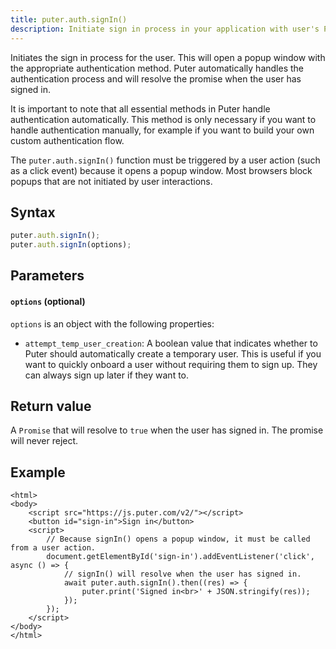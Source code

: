 ```yaml
---
title: puter.auth.signIn()
description: Initiate sign in process in your application with user's Puter account.
---
```


Initiates the sign in process for the user. This will open a popup window with the appropriate authentication method. Puter automatically handles the authentication process and will resolve the promise when the user has signed in.

It is important to note that all essential methods in Puter handle authentication automatically. This method is only necessary if you want to handle authentication manually, for example if you want to build your own custom authentication flow.

<div class="info">

The `puter.auth.signIn()` function must be triggered by a user action (such as a click event) because it opens a popup window. Most browsers block popups that are not initiated by user interactions.

</div>

## Syntax

```js
puter.auth.signIn();
puter.auth.signIn(options);
```

## Parameters

#### `options` (optional)

`options` is an object with the following properties:

- `attempt_temp_user_creation`: A boolean value that indicates whether to Puter should automatically create a temporary user. This is useful if you want to quickly onboard a user without requiring them to sign up. They can always sign up later if they want to.

## Return value

A `Promise` that will resolve to `true` when the user has signed in. The promise will never reject.

## Example

```html;auth-sign-in
<html>
<body>
    <script src="https://js.puter.com/v2/"></script>
    <button id="sign-in">Sign in</button>
    <script>
        // Because signIn() opens a popup window, it must be called from a user action.
        document.getElementById('sign-in').addEventListener('click', async () => {
            // signIn() will resolve when the user has signed in.
            await puter.auth.signIn().then((res) => {
                puter.print('Signed in<br>' + JSON.stringify(res));
            });
        });
    </script>
</body>
</html>
```
